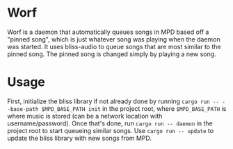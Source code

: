 # Worf
Worf is a daemon that automatically queues songs in MPD based off a "pinned song", which is just whatever song was playing when the daemon was started.
It uses bliss-audio to queue songs that are most similar to the pinned song. The pinned song is changed simply by playing a new song.

# Usage
First, initialize the bliss library if not already done by running `cargo run -- --base-path $MPD_BASE_PATH init` in the project root, where `$MPD_BASE_PATH` is where music is stored (can be a network location with username/password).
Once that's done, run `cargo run -- daemon` in the project root to start queueing similar songs.
Use `cargo run -- update` to update the bliss library with new songs from MPD.
